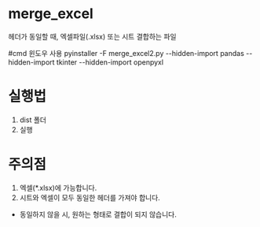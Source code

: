 # merge_excel
헤더가 동일할 때, 엑셀파일(.xlsx) 또는 시트 결합하는 파일


#cmd 윈도우 사용
pyinstaller -F merge_excel2.py --hidden-import pandas --hidden-import tkinter --hidden-import openpyxl


# 실행법
1. dist 폴더
2. 실행

# 주의점
1. 엑셀(*.xlsx)에 가능합니다.
2. 시트와 엑셀이 모두 동일한 헤더를 가져야 합니다.
 - 동일하지 않을 시, 원하는 형태로 결합이 되지 않습니다.
